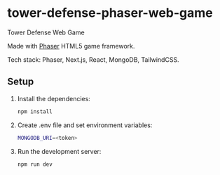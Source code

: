 # tower-defense-phaser-web-game

Tower Defense Web Game

Made with [Phaser](https://phaser.io/) HTML5 game framework.

Tech stack: Phaser, Next.js, React, MongoDB, TailwindCSS.

## Setup

1. Install the dependencies:
    ```bash
    npm install
    ```

2. Create .env file and set environment variables:
    ```bash
    MONGODB_URI=<token>
    ```

3. Run the development server:
    ```bash
    npm run dev
    ```
